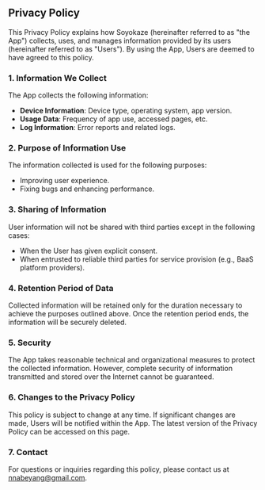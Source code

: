 

## Privacy Policy

This Privacy Policy explains how Soyokaze (hereinafter referred to as "the App") collects, uses, and manages information provided by its users (hereinafter referred to as "Users"). By using the App, Users are deemed to have agreed to this policy.

### 1. Information We Collect
The App collects the following information:

- **Device Information**: Device type, operating system, app version.
- **Usage Data**: Frequency of app use, accessed pages, etc.
- **Log Information**: Error reports and related logs.

### 2. Purpose of Information Use
The information collected is used for the following purposes:

- Improving user experience.
- Fixing bugs and enhancing performance.

### 3. Sharing of Information
User information will not be shared with third parties except in the following cases:

- When the User has given explicit consent.
- When entrusted to reliable third parties for service provision (e.g., BaaS platform providers).

### 4. Retention Period of Data
Collected information will be retained only for the duration necessary to achieve the purposes outlined above. Once the retention period ends, the information will be securely deleted.

### 5. Security
The App takes reasonable technical and organizational measures to protect the collected information. However, complete security of information transmitted and stored over the Internet cannot be guaranteed.

### 6. Changes to the Privacy Policy
This policy is subject to change at any time. If significant changes are made, Users will be notified within the App. The latest version of the Privacy Policy can be accessed on this page.

### 7. Contact
For questions or inquiries regarding this policy, please contact us at [nnabeyang@gmail.com](mailto:nnabeyang@gmail.com).
